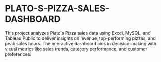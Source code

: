 # PLATO-S-PIZZA-SALES-DASHBOARD
 This project analyzes Plato's Pizza sales data using Excel, MySQL, and Tableau Public to deliver insights on revenue, top-performing pizzas, and peak sales hours. The interactive dashboard aids in decision-making with visual metrics like sales trends, category performance, and customer preferences.
